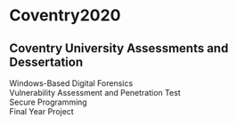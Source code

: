 # Coventry2020
## Coventry University Assessments and Dessertation
Windows-Based Digital Forensics   
Vulnerability Assessment and Penetration Test   
Secure Programming   
Final Year Project

